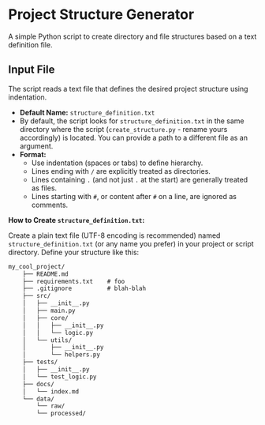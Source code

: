 # Project Structure Generator

A simple Python script to create directory and file structures based on a text definition file.

## Input File

The script reads a text file that defines the desired project structure using indentation.

*   **Default Name:** `structure_definition.txt`
*   By default, the script looks for `structure_definition.txt` in the same directory where the script (`create_structure.py` - rename yours accordingly) is located. You can provide a path to a different file as an argument.
*   **Format:**
    *   Use indentation (spaces or tabs) to define hierarchy.
    *   Lines ending with `/` are explicitly treated as directories.
    *   Lines containing `.` (and not just `.` at the start) are generally treated as files.
    *   Lines starting with `#`, or content after `#` on a line, are ignored as comments.

**How to Create `structure_definition.txt`:**

Create a plain text file (UTF-8 encoding is recommended) named `structure_definition.txt` (or any name you prefer) in your project or script directory. Define your structure like this:

```txt
my_cool_project/
    ├── README.md
    ├── requirements.txt    # foo
    ├── .gitignore          # blah-blah
    ├── src/
    │   ├── __init__.py
    │   ├── main.py
    │   ├── core/
    │   │   ├── __init__.py
    │   │   └── logic.py
    │   └── utils/
    │       ├── __init__.py
    │       └── helpers.py
    ├── tests/
    │   ├── __init__.py
    │   └── test_logic.py
    ├── docs/
    │   └── index.md
    └── data/
        └── raw/
        └── processed/